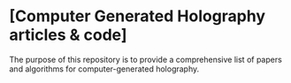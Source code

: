 # [Computer Generated Holography articles & code]

The purpose of this repository is to provide a comprehensive list of papers and algorithms for computer-generated holography.
